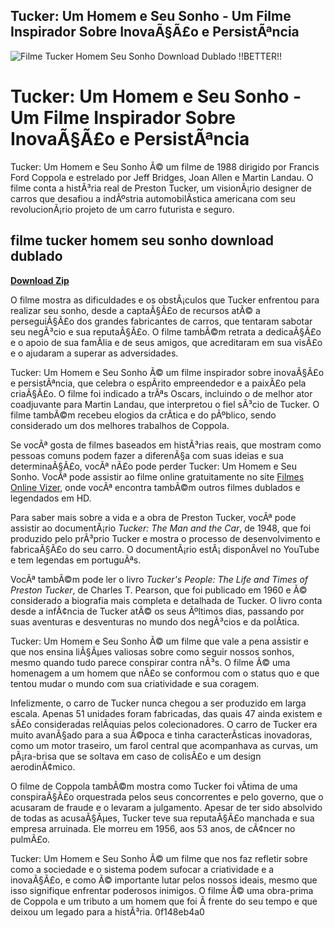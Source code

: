 ## Tucker: Um Homem e Seu Sonho - Um Filme Inspirador Sobre InovaÃ§Ã£o e PersistÃªncia

 
![Filme Tucker Homem Seu Sonho Download Dublado !!BETTER!!](https://assets.wakelet.com/monomer/thumbnail/wakelet-socail-thumbnail.png)

 
# Tucker: Um Homem e Seu Sonho - Um Filme Inspirador Sobre InovaÃ§Ã£o e PersistÃªncia
 
Tucker: Um Homem e Seu Sonho Ã© um filme de 1988 dirigido por Francis Ford Coppola e estrelado por Jeff Bridges, Joan Allen e Martin Landau. O filme conta a histÃ³ria real de Preston Tucker, um visionÃ¡rio designer de carros que desafiou a indÃºstria automobilÃ­stica americana com seu revolucionÃ¡rio projeto de um carro futurista e seguro.
 
## filme tucker homem seu sonho download dublado


[**Download Zip**](https://www.google.com/url?q=https%3A%2F%2Fshoxet.com%2F2tKonN&sa=D&sntz=1&usg=AOvVaw25ZI7li0FRjFh_Thaq0T_N)

 
O filme mostra as dificuldades e os obstÃ¡culos que Tucker enfrentou para realizar seu sonho, desde a captaÃ§Ã£o de recursos atÃ© a perseguiÃ§Ã£o dos grandes fabricantes de carros, que tentaram sabotar seu negÃ³cio e sua reputaÃ§Ã£o. O filme tambÃ©m retrata a dedicaÃ§Ã£o e o apoio de sua famÃ­lia e de seus amigos, que acreditaram em sua visÃ£o e o ajudaram a superar as adversidades.
 
Tucker: Um Homem e Seu Sonho Ã© um filme inspirador sobre inovaÃ§Ã£o e persistÃªncia, que celebra o espÃ­rito empreendedor e a paixÃ£o pela criaÃ§Ã£o. O filme foi indicado a trÃªs Oscars, incluindo o de melhor ator coadjuvante para Martin Landau, que interpretou o fiel sÃ³cio de Tucker. O filme tambÃ©m recebeu elogios da crÃ­tica e do pÃºblico, sendo considerado um dos melhores trabalhos de Coppola.
 
Se vocÃª gosta de filmes baseados em histÃ³rias reais, que mostram como pessoas comuns podem fazer a diferenÃ§a com suas ideias e sua determinaÃ§Ã£o, vocÃª nÃ£o pode perder Tucker: Um Homem e Seu Sonho. VocÃª pode assistir ao filme online gratuitamente no site [Filmes Online Vizer](https://filmesonlinevizer.com/filme/online/tucker-um-homem-e-seu-sonho), onde vocÃª encontra tambÃ©m outros filmes dublados e legendados em HD.

Para saber mais sobre a vida e a obra de Preston Tucker, vocÃª pode assistir ao documentÃ¡rio *Tucker: The Man and the Car*, de 1948, que foi produzido pelo prÃ³prio Tucker e mostra o processo de desenvolvimento e fabricaÃ§Ã£o do seu carro. O documentÃ¡rio estÃ¡ disponÃ­vel no YouTube e tem legendas em portuguÃªs.
 
VocÃª tambÃ©m pode ler o livro *Tucker's People: The Life and Times of Preston Tucker*, de Charles T. Pearson, que foi publicado em 1960 e Ã© considerado a biografia mais completa e detalhada de Tucker. O livro conta desde a infÃ¢ncia de Tucker atÃ© os seus Ãºltimos dias, passando por suas aventuras e desventuras no mundo dos negÃ³cios e da polÃ­tica.
 
Tucker: Um Homem e Seu Sonho Ã© um filme que vale a pena assistir e que nos ensina liÃ§Ãµes valiosas sobre como seguir nossos sonhos, mesmo quando tudo parece conspirar contra nÃ³s. O filme Ã© uma homenagem a um homem que nÃ£o se conformou com o status quo e que tentou mudar o mundo com sua criatividade e sua coragem.

Infelizmente, o carro de Tucker nunca chegou a ser produzido em larga escala. Apenas 51 unidades foram fabricadas, das quais 47 ainda existem e sÃ£o consideradas relÃ­quias pelos colecionadores. O carro de Tucker era muito avanÃ§ado para a sua Ã©poca e tinha caracterÃ­sticas inovadoras, como um motor traseiro, um farol central que acompanhava as curvas, um pÃ¡ra-brisa que se soltava em caso de colisÃ£o e um design aerodinÃ¢mico.
 
O filme de Coppola tambÃ©m mostra como Tucker foi vÃ­tima de uma conspiraÃ§Ã£o orquestrada pelos seus concorrentes e pelo governo, que o acusaram de fraude e o levaram a julgamento. Apesar de ter sido absolvido de todas as acusaÃ§Ãµes, Tucker teve sua reputaÃ§Ã£o manchada e sua empresa arruinada. Ele morreu em 1956, aos 53 anos, de cÃ¢ncer no pulmÃ£o.
 
Tucker: Um Homem e Seu Sonho Ã© um filme que nos faz refletir sobre como a sociedade e o sistema podem sufocar a criatividade e a inovaÃ§Ã£o, e como Ã© importante lutar pelos nossos ideais, mesmo que isso signifique enfrentar poderosos inimigos. O filme Ã© uma obra-prima de Coppola e um tributo a um homem que foi Ã  frente do seu tempo e que deixou um legado para a histÃ³ria.
 0f148eb4a0
